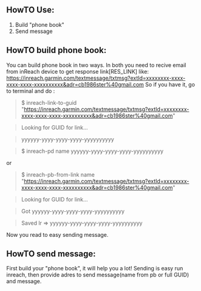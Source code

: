 HowTO Use:
----------

1. Build "phone book"
2. Send message

HowTO build phone book:
-----------------------

You can build phone book in two ways. In both you need to recive email from
inReach device to get response link[RES_LINK] like:
https://inreach.garmin.com/textmessage/txtmsg?extId=xxxxxxxx-xxxx-xxxx-xxxx-xxxxxxxxxx&adr=cb1986ster%40gmail.com
So if you have it, go to terminal and do :

> $ inreach-link-to-guid "https://inreach.garmin.com/textmessage/txtmsg?extId=xxxxxxxx-xxxx-xxxx-xxxx-xxxxxxxxxx&adr=cb1986ster%40gmail.com"

> Looking for GUID for link...

> yyyyyy-yyyy-yyyy-yyyy-yyyyyyyyyy

> $ inreach-pd name yyyyyy-yyyy-yyyy-yyyy-yyyyyyyyyy

or

> $ inreach-pb-from-link name "https://inreach.garmin.com/textmessage/txtmsg?extId=xxxxxxxx-xxxx-xxxx-xxxx-xxxxxxxxxx&adr=cb1986ster%40gmail.com"

> Looking for GUID for link...

> Got yyyyyy-yyyy-yyyy-yyyy-yyyyyyyyyy

> Saved lr => yyyyyy-yyyy-yyyy-yyyy-yyyyyyyyyy

Now you read to easy sending message.

HowTO send message:
-------------------

First build your "phone book", it will help you a lot!
Sending is easy run inreach, then provide adres to send message(name from pb or full GUID) and message.
